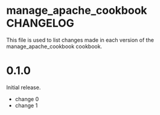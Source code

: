 # manage_apache_cookbook CHANGELOG

This file is used to list changes made in each version of the manage_apache_cookbook cookbook.

# 0.1.0

Initial release.

- change 0
- change 1

